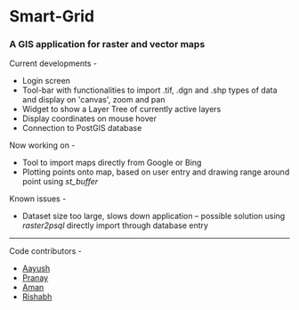 # Smart-Grid
### A GIS application for raster and vector maps

Current developments -

- Login screen
- Tool-bar with functionalities to import .tif, .dgn and .shp types of data and display on 'canvas', zoom and pan
- Widget to show a Layer Tree of currently active layers
- Display coordinates on mouse hover
- Connection to PostGIS database

Now working on -

- Tool to import maps directly from Google or Bing
- Plotting points onto map, based on user entry and drawing range around point using *st_buffer*

Known issues -

- Dataset size too large, slows down application – possible solution using *raster2psql* directly import through database entry

---------------------------------

Code contributors -
- [Aayush](https://github.com/ThePentium)
- [Pranay](https://github.com/pranay360)
- [Aman](https://github.com/metalaman)
- [Rishabh](https://github.com/rishirock)
